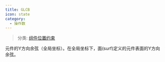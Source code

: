 ```yaml
---
title: GLCB
icon: state
category:
  - 操作数
---
```


> 分类: [组件位置约束](/hb/operands/130/873/  "Zemax 操作数 组件位置约束")

元件的Y方向余弦（全局坐标）。在全局坐标下，面(surf)定义的元件表面的Y方向余弦。